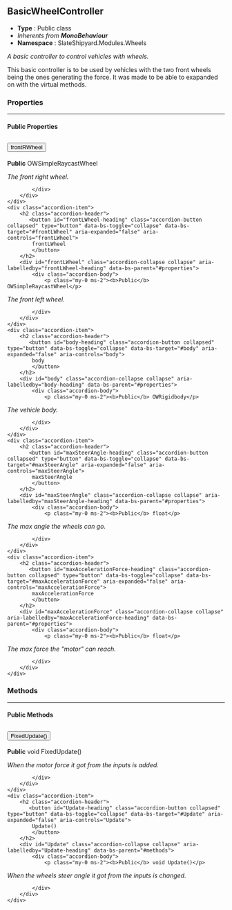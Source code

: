 ## BasicWheelController
* **Type** : Public class
* _Inherents from **MonoBehaviour**_ 
* **Namespace** : SlateShipyard.Modules.Wheels

_A basic controller to control vehicles with wheels._

This basic controller is to be used by vehicles with the two front wheels being the ones generating the force. It was made to be able to exapanded on with the virtual methods.



### Properties

---


#### Public Properties
<div class="accordion" id="properties">
	<div class="accordion-item">
		<h2 class="accordion-header">
           <button id="frontRWheel-heading" class="accordion-button collapsed" type="button" data-bs-toggle="collapse" data-bs-target="#frontRWheel" aria-expanded="false" aria-controls="frontRWheel">
            frontRWheel
			</button>
		</h2>
		<div id="frontRWheel" class="accordion-collapse collapse" aria-labelledby="frontRWheel-heading" data-bs-parent="#properties">
			<div class="accordion-body">
				<p class="my-0 ms-2"><b>Public</b> OWSimpleRaycastWheel</p>
<p class="my-0 ms-2"><i>The front right wheel.</i></p>
				
				
			</div>
		</div>
	</div>
	<div class="accordion-item">
		<h2 class="accordion-header">
           <button id="frontLWheel-heading" class="accordion-button collapsed" type="button" data-bs-toggle="collapse" data-bs-target="#frontLWheel" aria-expanded="false" aria-controls="frontLWheel">
            frontLWheel
			</button>
		</h2>
		<div id="frontLWheel" class="accordion-collapse collapse" aria-labelledby="frontLWheel-heading" data-bs-parent="#properties">
			<div class="accordion-body">
				<p class="my-0 ms-2"><b>Public</b> OWSimpleRaycastWheel</p>
<p class="my-0 ms-2"><i>The front left wheel.</i></p>
				
				
			</div>
		</div>
	</div>
	<div class="accordion-item">
		<h2 class="accordion-header">
           <button id="body-heading" class="accordion-button collapsed" type="button" data-bs-toggle="collapse" data-bs-target="#body" aria-expanded="false" aria-controls="body">
            body
			</button>
		</h2>
		<div id="body" class="accordion-collapse collapse" aria-labelledby="body-heading" data-bs-parent="#properties">
			<div class="accordion-body">
				<p class="my-0 ms-2"><b>Public</b> OWRigidbody</p>
<p class="my-0 ms-2"><i>The vehicle body.</i></p>
				
				
			</div>
		</div>
	</div>
	<div class="accordion-item">
		<h2 class="accordion-header">
           <button id="maxSteerAngle-heading" class="accordion-button collapsed" type="button" data-bs-toggle="collapse" data-bs-target="#maxSteerAngle" aria-expanded="false" aria-controls="maxSteerAngle">
            maxSteerAngle
			</button>
		</h2>
		<div id="maxSteerAngle" class="accordion-collapse collapse" aria-labelledby="maxSteerAngle-heading" data-bs-parent="#properties">
			<div class="accordion-body">
				<p class="my-0 ms-2"><b>Public</b> float</p>
<p class="my-0 ms-2"><i>The max angle the wheels can go.</i></p>
				
				
			</div>
		</div>
	</div>
	<div class="accordion-item">
		<h2 class="accordion-header">
           <button id="maxAccelerationForce-heading" class="accordion-button collapsed" type="button" data-bs-toggle="collapse" data-bs-target="#maxAccelerationForce" aria-expanded="false" aria-controls="maxAccelerationForce">
            maxAccelerationForce
			</button>
		</h2>
		<div id="maxAccelerationForce" class="accordion-collapse collapse" aria-labelledby="maxAccelerationForce-heading" data-bs-parent="#properties">
			<div class="accordion-body">
				<p class="my-0 ms-2"><b>Public</b> float</p>
<p class="my-0 ms-2"><i>The max force the "motor" can reach.</i></p>
				
				
			</div>
		</div>
	</div>
</div>



### Methods

---


#### Public Methods
<div class="accordion" id="methods">
	<div class="accordion-item">
		<h2 class="accordion-header">
           <button id="FixedUpdate-heading" class="accordion-button collapsed" type="button" data-bs-toggle="collapse" data-bs-target="#FixedUpdate" aria-expanded="false" aria-controls="FixedUpdate">
            FixedUpdate()
			</button>
		</h2>
		<div id="FixedUpdate" class="accordion-collapse collapse" aria-labelledby="FixedUpdate-heading" data-bs-parent="#methods">
			<div class="accordion-body">
				<p class="my-0 ms-2"><b>Public</b> void FixedUpdate()</p>
<p class="my-0 ms-2"><i>When the motor force it got from the inputs is added.</i></p>
				
				
			</div>
		</div>
	</div>
	<div class="accordion-item">
		<h2 class="accordion-header">
           <button id="Update-heading" class="accordion-button collapsed" type="button" data-bs-toggle="collapse" data-bs-target="#Update" aria-expanded="false" aria-controls="Update">
            Update()
			</button>
		</h2>
		<div id="Update" class="accordion-collapse collapse" aria-labelledby="Update-heading" data-bs-parent="#methods">
			<div class="accordion-body">
				<p class="my-0 ms-2"><b>Public</b> void Update()</p>
<p class="my-0 ms-2"><i>When the wheels steer angle it got from the inputs is changed.</i></p>
				
				
			</div>
		</div>
	</div>
</div>


